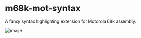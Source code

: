 # m68k-mot-syntax
A fancy syntax highlighting extension for Motorola 68k assembly.

![image](https://user-images.githubusercontent.com/99411254/222894570-f61f3c55-8700-4725-9644-beea161a3ac8.png)
